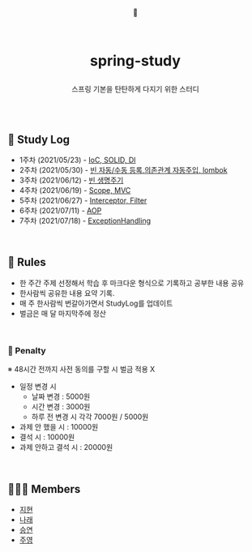 
<p align='center'> 🚀 </p>

<br/>

# <p align='center'> spring-study</p>

<p align='center'>스프링 기본을 탄탄하게 다지기 위한 스터디 </p>

<br/>
<br/>

## 📆 Study Log

- 1주차 (2021/05/23) - [IoC, SOLID, DI](./2021-05-23/SOLID-IoC-DI.md)
- 2주차 (2021/05/30) - [빈 자동/수동 등록,의존관계 자동주입, lombok](./2021-05-30/Spring-Bean-Autowired.md)
- 3주차 (2021/06/12) - [빈 생명주기](./2021-06-12/Spring-Bean-Life-Cycle.md)
- 4주차 (2021/06/19) - [Scope, MVC](./2021-06-19/spring-mvc-scope.md)
- 5주차 (2021/06/27) - [Interceptor, Filter](./2021-06-27/Filter-Interceptor.md)
- 6주차 (2021/07/11) - [AOP](./2021-07-11/Aop.md)
- 7주차 (2021/07/18) - [ExceptionHandling](./2021-07-18/ExceptionHandling.md)


<br/>

## 📌 Rules
- 한 주간 주제 선정해서 학습 후 마크다운 형식으로 기록하고 공부한 내용 공유
- 한사람씩 공유한 내용 요약 기록.
- 매 주 한사람씩 번갈아가면서 StudyLog를 업데이트
- 벌금은 매 달 마지막주에 정산  

<br/>

### 💸 Penalty
※ 48시간 전까지 사전 동의를 구할 시 벌금 적용 X
- 일정 변경 시 
    - 날짜 변경 : 5000원 
    - 시간 변경 : 3000원 
    - 하루 전 변경 시 각각 7000원 / 5000원
- 과제 안 했을 시 : 10000원  
- 결석 시 : 10000원
- 과제 안하고 결석 시 : 20000원


<br/>

##  👩🏻‍💻 Members
- [지현](https://github.com/choejee)
- [나래](https://github.com/mumblecoder)
- [승연](https://github.com/ssyoni)
- [주영]()


